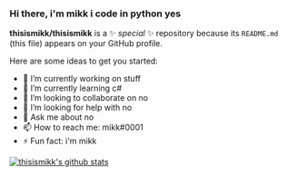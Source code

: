 ### Hi there, i'm mikk i code in python yes

**thisismikk/thisismikk** is a ✨ _special_ ✨ repository because its `README.md` (this file) appears on your GitHub profile.

Here are some ideas to get you started:

- 🔭 I’m currently working on stuff
- 🌱 I’m currently learning c#
- 👯 I’m looking to collaborate on no
- 🤔 I’m looking for help with no
- 💬 Ask me about no
- 📫 How to reach me: mikk#0001
- ⚡ Fun fact: i'm mikk

[![thisismikk's github stats](https://github-readme-stats.vercel.app/api?username=thisismikk&count_private=true)](https://github.com/thisismikk/github-readme-stats)
